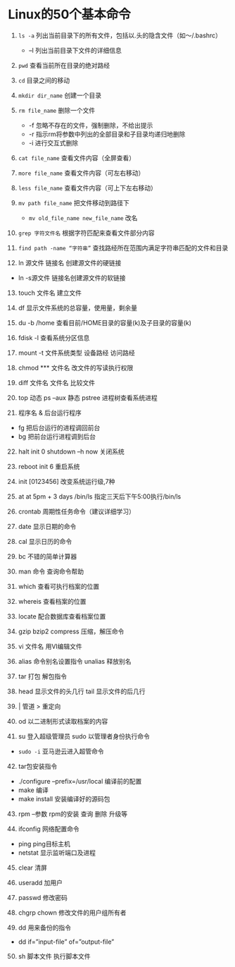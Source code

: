 # Linux的50个基本命令

1. `ls -a` 列出当前目录下的所有文件，包括以.头的隐含文件（如～/.bashrc）
   * –l 列出当前目录下文件的详细信息

2. `pwd` 查看当前所在目录的绝对路经

3. `cd` 目录之间的移动

4. `mkdir dir_name` 创建一个目录

5. `rm file_name` 删除一个文件
   * -f 忽略不存在的文件，强制删除，不给出提示
   * -r 指示rm将参数中列出的全部目录和子目录均递归地删除
   * -i 进行交互式删除

6. `cat file_name` 查看文件内容（全屏查看）

7. `more file_name` 查看文件内容（可左右移动）

8. `less file_name` 查看文件内容（可上下左右移动）

9. `mv path file_name` 把文件移动到路径下

   * `mv old_file_name new_file_name` 改名

10. `grep 字符文件名` 根据字符匹配来查看文件部分内容

11. `find path -name “字符串”` 查找路经所在范围内满足字符串匹配的文件和目录

12. ln 源文件 链接名 创建源文件的硬链接
   * ln -s源文件 链接名创建源文件的软链接

13. touch 文件名 建立文件

14. df 显示文件系统的总容量，使用量，剩余量

15. du -b /home 查看目前/HOME目录的容量(k)及子目录的容量(k)

16. fdisk -l 查看系统分区信息

17. mount -t 文件系统类型 设备路经 访问路经

18. chmod *** 文件名 改文件的写读执行权限

19. diff 文件名 文件名 比较文件

20. top 动态 ps –aux 静态 pstree 进程树查看系统进程

21. 程序名 & 后台运行程序
   * fg 把后台运行的进程调回前台
   * bg 把前台运行进程调到后台

22. halt init 0 shutdown –h now 关闭系统

23. reboot init 6 重启系统

24. init [0123456] 改变系统运行级,7种

25. at at 5pm + 3 days /bin/ls 指定三天后下午5:00执行/bin/ls

26. crontab 周期性任务命令（建议详细学习）

27. date 显示日期的命令

28. cal 显示日历的命令

29. bc 不错的简单计算器

30. man 命令 查询命令帮助

31. which 查看可执行档案的位置

32. whereis 查看档案的位置

33. locate 配合数据库查看档案位置

34. gzip bzip2 compress 压缩，解压命令

35. vi 文件名 用VI编辑文件

36. alias 命令别名设置指令 unalias 释放别名

37. tar 打包 解包指令

38. head 显示文件的头几行 tail 显示文件的后几行

39. | 管道 > 重定向

40. od 以二进制形式读取档案的内容

41. su 登入超级管理员 sudo 以管理者身份执行命令
   * `sudo -i` 亚马逊云进入超管命令

42. tar包安装指令
   * ./configure –prefix=/usr/local 编译前的配置
   * make 编译
   * make install 安装编译好的源码包

43. rpm –参数 rpm的安装 查询 删除 升级等

44. ifconfig 网络配置命令
   * ping ping目标主机
   * netstat 显示监听端口及进程

45. clear 清屏

46. useradd 加用户

47. passwd 修改密码

48. chgrp chown 修改文件的用户组所有者

49. dd 用来备份的指令
   * dd if=”input-file” of=”output-file”

50. sh 脚本文件 执行脚本文件 

